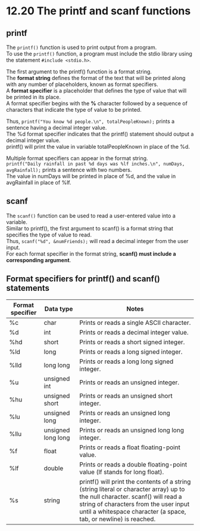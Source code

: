 # 12.20 The printf and scanf functions

## printf
The ``printf()`` function is used to print output from a program.   
To use the ``printf()`` function, a program must include the stdio library using the statement ``#include <stdio.h>``.

The first argument to the printf() function is a format string.   
The **format string** defines the format of the text that will be printed along with any number of placeholders, known as format specifiers.   
A **format specifier** is a placeholder that defines the type of value that will be printed in its place.   
A format specifier begins with the **%** character followed by a sequence of characters that indicate the type of value to be printed.   

Thus, ``printf("You know %d people.\n", totalPeopleKnown);`` prints a sentence having a decimal integer value.   
The %d format specifier indicates that the printf() statement should output a decimal integer value.   
printf() will print the value in variable totalPeopleKnown in place of the %d.   

Multiple format specifiers can appear in the format string.   
``printf("Daily rainfall in past %d days was %lf inches.\n", numDays, avgRainfall);`` prints a sentence with two numbers.   
The value in numDays will be printed in place of %d, and the value in avgRainfall in place of %lf.   

## scanf
The ``scanf()`` function can be used to read a user-entered value into a variable.   
Similar to printf(), the first argument to scanf() is a format string that specifies the type of value to read.   
Thus, ``scanf("%d", &numFriends);`` will read a decimal integer from the user input.   
For each format specifier in the format string, **scanf() must include a corresponding argument**.   

## Format specifiers for printf() and scanf() statements
|Format specifier|Data type|Notes|
|----------------|---------|-----|
|%c|char|Prints or reads a single ASCII character.|
|%d|int|Prints or reads a decimal integer value.|
|%hd|short|Prints or reads a short signed integer.|
|%ld|long|Prints or reads a long signed integer.|
|%lld|long long|Prints or reads a long long signed integer.|
|%u|unsigned int|Prints or reads an unsigned integer.|
|%hu|unsigned short|Prints or reads an unsigned short integer.|
|%lu|unsigned long|Prints or reads an unsigned long integer.|
|%llu|unsigned long long|Prints or reads an unsigned long long integer.|
|%f|float|Prints or reads a float floating-point value.|
|%lf|double|Prints or reads a double floating-point value (lf stands for long float).|
|%s|string|printf() will print the contents of a string (string literal or character array) up to the null character. scanf() will read a string of characters from the user input until a whitespace character (a space, tab, or newline) is reached.|

